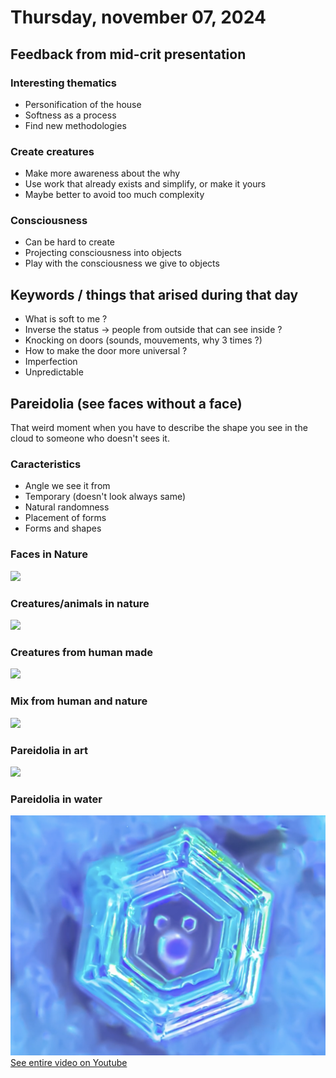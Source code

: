 # Thursday, november 07, 2024

## Feedback from mid-crit presentation

### Interesting thematics 
- Personification of the house
- Softness as a process
- Find new methodologies

### Create creatures
- Make more awareness about the why
- Use work that already exists and simplify, or make it yours
- Maybe better to avoid too much complexity
  
### Consciousness
- Can be hard to create
- Projecting consciousness into objects
- Play with the consciousness we give to objects

## Keywords / things that arised during that day
- What is soft to me ?
- Inverse the status -> people from outside that can see inside ?
- Knocking on doors (sounds, mouvements, why 3 times ?)
- How to make the door more universal ?
- Imperfection
- Unpredictable

## Pareidolia (see faces without a face)
That weird moment when you have to describe the shape you see in the cloud to someone who doesn't sees it. 

### Caracteristics
- Angle we see it from
- Temporary (doesn't look always same)
- Natural randomness
- Placement of forms
- Forms and shapes

### Faces in Nature
![](images/exercise-pareidolia2.png)

### Creatures/animals in nature
![](images/exercise-pareidolia3.png)

### Creatures from human made
![](images/exercise-pareidolia4.png)

### Mix from human and nature
![](images/exercise-pareidolia5.png)

### Pareidolia in art
![](images/exercise-pareidolia1.png)

### Pareidolia in water
![](images/pareidolia-water.png)
[See entire video on Youtube](https://youtu.be/ZZ1vWDn6Wgg)